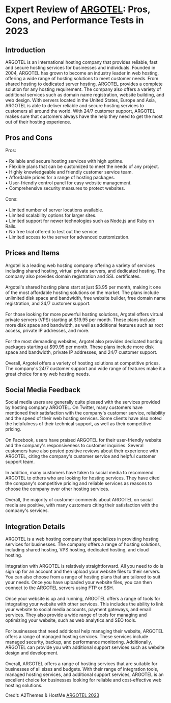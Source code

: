 <h1>Expert Review of <a href="https://a2themes.com/argotel-reviews">ARGOTEL</a>: Pros, Cons, and Performance Tests in 2023</h1>
<h2>Introduction</h2>
ARGOTEL is an international hosting company that provides reliable, fast and secure hosting services for businesses and individuals. Founded in 2004, ARGOTEL has grown to become an industry leader in web hosting, offering a wide range of hosting solutions to meet customer needs. From shared hosting to dedicated server hosting, ARGOTEL provides a complete solution for any hosting requirement. The company also offers a variety of additional services such as domain name registration, website building, and web design. With servers located in the United States, Europe and Asia, ARGOTEL is able to deliver reliable and secure hosting services to customers all around the world. With 24/7 customer support, ARGOTEL makes sure that customers always have the help they need to get the most out of their hosting experience.
<h2>Pros and Cons</h2>
Pros:<br><br>• Reliable and secure hosting services with high uptime.<br>• Flexible plans that can be customized to meet the needs of any project.<br>• Highly knowledgeable and friendly customer service team.<br>• Affordable prices for a range of hosting packages.<br>• User-friendly control panel for easy website management.<br>• Comprehensive security measures to protect websites.<br><br>Cons:<br><br>• Limited number of server locations available.<br>• Limited scalability options for larger sites.<br>• Limited support for newer technologies such as Node.js and Ruby on Rails.<br>• No free trial offered to test out the service.<br>• Limited access to the server for advanced customization.
<h2>Prices and Items</h2>
Argotel is a leading web hosting company offering a variety of services including shared hosting, virtual private servers, and dedicated hosting. The company also provides domain registration and SSL certificates.<br><br>Argotel's shared hosting plans start at just $3.95 per month, making it one of the most affordable hosting solutions on the market. The plans include unlimited disk space and bandwidth, free website builder, free domain name registration, and 24/7 customer support.<br><br>For those looking for more powerful hosting solutions, Argotel offers virtual private servers (VPS) starting at $19.95 per month. These plans include more disk space and bandwidth, as well as additional features such as root access, private IP addresses, and more.<br><br>For the most demanding websites, Argotel also provides dedicated hosting packages starting at $99.95 per month. These plans include more disk space and bandwidth, private IP addresses, and 24/7 customer support.<br><br>Overall, Argotel offers a variety of hosting solutions at competitive prices. The company's 24/7 customer support and wide range of features make it a great choice for any web hosting needs.
<h2>Social Media Feedback</h2>
Social media users are generally quite pleased with the services provided by hosting company ARGOTEL. On Twitter, many customers have mentioned their satisfaction with the company's customer service, reliability and the speed of their web hosting services. Some clients have also noted the helpfulness of their technical support, as well as their competitive pricing.<br><br>On Facebook, users have praised ARGOTEL for their user-friendly website and the company's responsiveness to customer inquiries. Several customers have also posted positive reviews about their experience with ARGOTEL, citing the company's customer service and helpful customer support team.<br><br>In addition, many customers have taken to social media to recommend ARGOTEL to others who are looking for hosting services. They have cited the company's competitive pricing and reliable services as reasons to choose the company over other hosting services.<br><br>Overall, the majority of customer comments about ARGOTEL on social media are positive, with many customers citing their satisfaction with the company's services.
<h2>Integration Details</h2>
ARGOTEL is a web hosting company that specializes in providing hosting services for businesses. The company offers a range of hosting solutions, including shared hosting, VPS hosting, dedicated hosting, and cloud hosting.<br><br>Integration with ARGOTEL is relatively straightforward. All you need to do is sign up for an account and then upload your website files to their servers. You can also choose from a range of hosting plans that are tailored to suit your needs. Once you have uploaded your website files, you can then connect to the ARGOTEL servers using FTP or SSH.<br><br>Once your website is up and running, ARGOTEL offers a range of tools for integrating your website with other services. This includes the ability to link your website to social media accounts, payment gateways, and email services. They also provide a wide range of tools for managing and optimizing your website, such as web analytics and SEO tools.<br><br>For businesses that need additional help managing their website, ARGOTEL offers a range of managed hosting services. These services include managed security, backup, and performance monitoring. Additionally, ARGOTEL can provide you with additional support services such as website design and development.<br><br>Overall, ARGOTEL offers a range of hosting services that are suitable for businesses of all sizes and budgets. With their range of integration tools, managed hosting services, and additional support services, ARGOTEL is an excellent choice for businesses looking for reliable and cost-effective web hosting solutions.
<p>Credit: A2Themes & HostMe <a href="https://a2themes.com/argotel-reviews">ARGOTEL 2023</a></p>